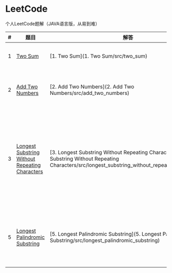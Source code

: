 # LeetCode

个人LeetCode题解（JAVA语言版，从易到难）

| # | 题目 | 解答 | 难度 | 思考 |
|---| ---- | ---- | ---- | ---- |
|1|[Two Sum](https://leetcode.com/problems/two-sum)|[1. Two Sum](1. Two Sum/src/two_sum)|Easy|[1.Two Sum](1. Two Sum/1.Two Sum.txt)|
|2|[Add Two Numbers](https://leetcode.com/problems/add-two-numbers)|[2. Add Two Numbers](2. Add Two Numbers/src/add_two_numbers)|Medium|[2. Add Two Numbers](2. Add Two Numbers/Add Two Numbers.txt)|
|3|[Longest Substring Without Repeating Characters](https://leetcode.com/problems/longest-substring-without-repeating-characters)|[3. Longest Substring Without Repeating Characters](3. Longest Substring Without Repeating Characters/src/longest_substring_without_repeating_characters)|Medium|[3. Longest Substring Without Repeating Characters](3. Longest Substring Without Repeating Characters/3. Longest Substring Without Repeating Characters.txt)|
|5|[Longest Palindromic Substring](https://leetcode.com/problems/longest-palindromic-substring)|[5. Longest Palindromic Substring](5. Longest Palindromic Substring/src/longest_palindromic_substring)|Medium|[5. Longest Palindromic Substring](5. Longest Palindromic Substring/5. Longest Palindromic Substring.txt)|
